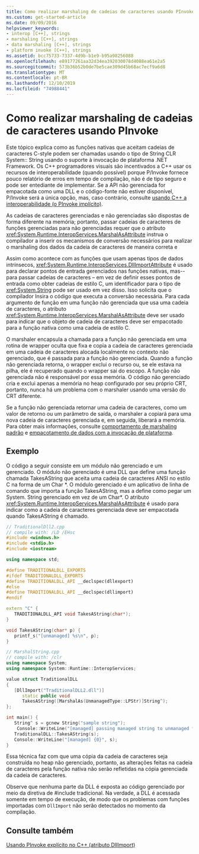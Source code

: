 ```yaml
---
title: Como realizar marshaling de cadeias de caracteres usando PInvoke
ms.custom: get-started-article
ms.date: 09/09/2016
helpviewer_keywords:
- interop [C++], strings
- marshaling [C++], strings
- data marshaling [C++], strings
- platform invoke [C++], strings
ms.assetid: bcc75733-7337-4d9b-b1e9-b95a98256088
ms.openlocfilehash: e89177261aa32d34ea392030078d4088ea61e2a5
ms.sourcegitcommit: 573b36b52b0de7be5cae309d45b68ac7ecf9a6d8
ms.translationtype: MT
ms.contentlocale: pt-BR
ms.lasthandoff: 12/10/2019
ms.locfileid: "74988441"
---
```

# <a name="how-to-marshal-strings-using-pinvoke"></a>Como realizar marshaling de cadeias de caracteres usando PInvoke

Este tópico explica como as funções nativas que aceitam cadeias de caracteres C-style podem ser chamadas usando o tipo de String CLR System:: String usando o suporte à invocação de plataforma .NET Framework. Os C++ programadores visuais são incentivados a C++ usar os recursos de interoperabilidade (quando possível) porque P/Invoke fornece pouco relatório de erros em tempo de compilação, não é de tipo seguro e pode ser entediante de implementar. Se a API não gerenciada for empacotada como uma DLL e o código-fonte não estiver disponível, P/Invoke será a única opção, mas, caso contrário, consulte [usando C++ a interoperabilidade (o PInvoke implícito)](../dotnet/using-cpp-interop-implicit-pinvoke.md).

As cadeias de caracteres gerenciadas e não gerenciadas são dispostas de forma diferente na memória; portanto, passar cadeias de caracteres de funções gerenciadas para não gerenciadas requer que o atributo <xref:System.Runtime.InteropServices.MarshalAsAttribute> instrua o compilador a inserir os mecanismos de conversão necessários para realizar o marshaling dos dados da cadeia de caracteres de maneira correta e

Assim como acontece com as funções que usam apenas tipos de dados intrínsecos, <xref:System.Runtime.InteropServices.DllImportAttribute> é usado para declarar pontos de entrada gerenciados nas funções nativas, mas--para passar cadeias de caracteres – em vez de definir esses pontos de entrada como obter cadeias de estilo C, um identificador para o tipo de <xref:System.String> pode ser usado em vez disso. Isso solicita que o compilador Insira o código que executa a conversão necessária. Para cada argumento de função em uma função não gerenciada que usa uma cadeia de caracteres, o atributo <xref:System.Runtime.InteropServices.MarshalAsAttribute> deve ser usado para indicar que o objeto de cadeia de caracteres deve ser empacotado para a função nativa como uma cadeia de estilo C.

O marshaler encapsula a chamada para a função não gerenciada em uma rotina de wrapper oculta que fixa e copia a cadeia de caracteres gerenciada em uma cadeia de caracteres alocada localmente no contexto não gerenciado, que é passada para a função não gerenciada. Quando a função não gerenciada retorna, o wrapper exclui o recurso ou, se ele estava na pilha, ele é recuperado quando o wrapper sai do escopo. A função não gerenciada não é responsável por essa memória. O código não gerenciado cria e exclui apenas a memória no heap configurado por seu próprio CRT, portanto, nunca há um problema com o marshaler usando uma versão do CRT diferente.

Se a função não gerenciada retornar uma cadeia de caracteres, como um valor de retorno ou um parâmetro de saída, o marshaler a copiará para uma nova cadeia de caracteres gerenciada e, em seguida, liberará a memória. Para obter mais informações, consulte [comportamento de marshaling padrão](/dotnet/framework/interop/default-marshaling-behavior) e [empacotamento de dados com a invocação de plataforma](/dotnet/framework/interop/marshaling-data-with-platform-invoke).

## <a name="example"></a>Exemplo

O código a seguir consiste em um módulo não gerenciado e um gerenciado. O módulo não gerenciado é uma DLL que define uma função chamada TakesAString que aceita uma cadeia de caracteres ANSI no estilo C na forma de um Char *. O módulo gerenciado é um aplicativo de linha de comando que importa a função TakesAString, mas a define como pegar um System. String gerenciado em vez de um Char\*. O atributo <xref:System.Runtime.InteropServices.MarshalAsAttribute> é usado para indicar como a cadeia de caracteres gerenciada deve ser empacotada quando TakesAString é chamado.

```cpp
// TraditionalDll2.cpp
// compile with: /LD /EHsc
#include <windows.h>
#include <stdio.h>
#include <iostream>

using namespace std;

#define TRADITIONALDLL_EXPORTS
#ifdef TRADITIONALDLL_EXPORTS
#define TRADITIONALDLL_API __declspec(dllexport)
#else
#define TRADITIONALDLL_API __declspec(dllimport)
#endif

extern "C" {
   TRADITIONALDLL_API void TakesAString(char*);
}

void TakesAString(char* p) {
   printf_s("[unmanaged] %s\n", p);
}
```

```cpp
// MarshalString.cpp
// compile with: /clr
using namespace System;
using namespace System::Runtime::InteropServices;

value struct TraditionalDLL
{
   [DllImport("TraditionalDLL2.dll")]
      static public void
      TakesAString([MarshalAs(UnmanagedType::LPStr)]String^);
};

int main() {
   String^ s = gcnew String("sample string");
    Console::WriteLine("[managed] passing managed string to unmanaged function...");
   TraditionalDLL::TakesAString(s);
   Console::WriteLine("[managed] {0}", s);
}
```

Essa técnica faz com que uma cópia da cadeia de caracteres seja construída no heap não gerenciado, portanto, as alterações feitas na cadeia de caracteres pela função nativa não serão refletidas na cópia gerenciada da cadeia de caracteres.

Observe que nenhuma parte da DLL é exposta ao código gerenciado por meio da diretiva de #include tradicional. Na verdade, a DLL é acessada somente em tempo de execução, de modo que os problemas com funções importadas com `DllImport` não serão detectados no momento da compilação.

## <a name="see-also"></a>Consulte também

[Usando PInvoke explícito no C++ (atributo DllImport)](../dotnet/using-explicit-pinvoke-in-cpp-dllimport-attribute.md)
